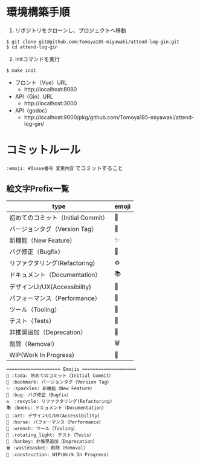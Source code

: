 # 環境構築手順

1. リポジトリをクローンし、プロジェクトへ移動

```
$ git clone git@github.com:Tomoya185-miyawaki/attend-log-gin.git
$ cd attend-log-gin
```

2. initコマンドを実行

```
$ make init
```

- フロント（Vue）URL
  - http://localhost:8080
- API（Gin）URL
  - http://localhost:3000
- API（godoc）
  - http://localhost:9000/pkg/github.com/Tomoya185-miyawaki/attend-log-gin/

# コミットルール

```:emoji: #Issue番号 変更内容``` でコミットすること

## 絵文字Prefix一覧

|  type  |  emoji  |
| ---- | ---- |
|  初めてのコミット（Initial Commit）  |  🎉  |
|  バージョンタグ（Version Tag）  |  🔖  |
|  新機能（New Feature）  |  ✨  |
|  バグ修正（Bugfix）  |  🐛  |
|  リファクタリング(Refactoring)  |  ♻️  |
|  ドキュメント（Documentation）  |  📚  |
|  デザインUI/UX(Accessibility)  |  🎨  |
|  パフォーマンス（Performance）  |  🐎  |
|  ツール（Tooling）  |  🔧  |
|  テスト（Tests）  |  🚨  |
|  非推奨追加（Deprecation）  |  💩  |
|  削除（Removal）  |  🗑️  |
|  WIP(Work In Progress)  |  🚧  |

```
==================== Emojis ====================
🎉 :tada: 初めてのコミット（Initial Commit）
🔖 :bookmark: バージョンタグ（Version Tag）
✨ :sparkles: 新機能（New Feature）
🐛 :bug: バグ修正（Bugfix）
♻️  :recycle: リファクタリング(Refactoring)
📚 :books: ドキュメント（Documentation）
🎨 :art: デザインUI/UX(Accessibility)
🐎 :horse: パフォーマンス（Performance）
🔧 :wrench: ツール（Tooling）
🚨 :rotating_light: テスト（Tests）
💩 :hankey: 非推奨追加（Deprecation）
🗑️ :wastebasket: 削除（Removal）
🚧 :construction: WIP(Work In Progress)
```